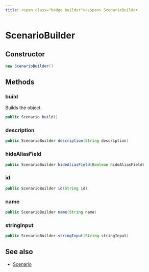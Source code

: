 ```yaml
---
title: <span class="badge builder"></span> ScenarioBuilder
---
```

# <span class="badge builder"></span> ScenarioBuilder

## Constructor

```java
new ScenarioBuilder()
```
## Methods

### <span class="badge object-method"></span> build

Builds the object.

```java
public Scenario build()
```

### <span class="badge object-method"></span> description

```java
public ScenarioBuilder description(String description)
```

### <span class="badge object-method"></span> hideAliasField

```java
public ScenarioBuilder hideAliasField(Boolean hideAliasField)
```

### <span class="badge object-method"></span> id

```java
public ScenarioBuilder id(String id)
```

### <span class="badge object-method"></span> name

```java
public ScenarioBuilder name(String name)
```

### <span class="badge object-method"></span> stringInput

```java
public ScenarioBuilder stringInput(String stringInput)
```

## See also

 * <span class="badge object-type-class"></span> [Scenario](./object-Scenario.md)
